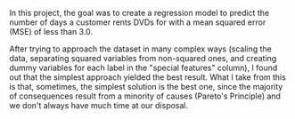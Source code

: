 In this project, the goal was to create a regression model to predict the number of days a customer rents DVDs for with a mean squared error (MSE) of less than 3.0.

After trying to approach the dataset in many complex ways (scaling the data, separating squared variables from non-squared ones, and creating dummy variables for each label in the "special features" column), I found out that the simplest approach yielded the best result.
What I take from this is that, sometimes, the simplest solution is the best one, since the majority of consequences result from a minority of causes (Pareto's Principle) and we don't always have much time at our disposal.
